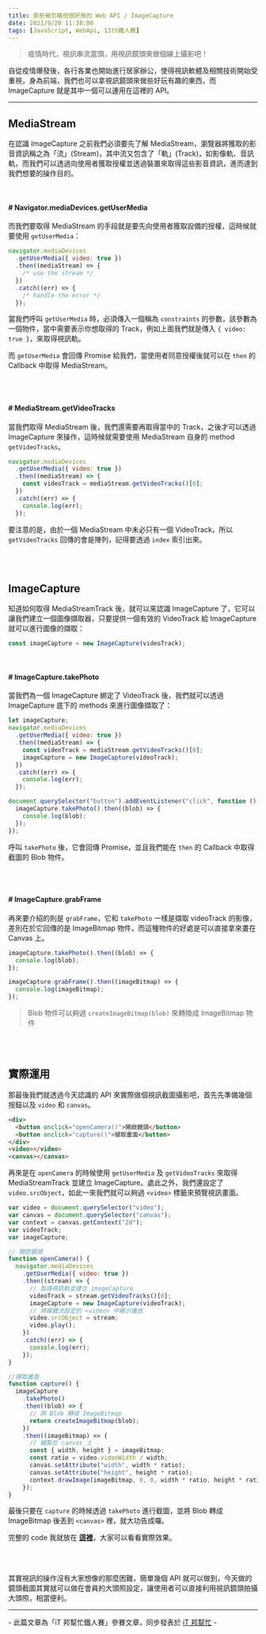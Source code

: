 ```yaml
---
title: 那些被忽略但很好用的 Web API / ImageCapture
date: 2021/9/20 11:38:00
tags: [JavaScript, WebApi, 13th鐵人賽]
---
```


> 疫情時代，視訊串流當頭，用視訊鏡頭來做個線上攝影吧！

自從疫情爆發後，各行各業也開始進行居家辦公，使得視訊軟體及相關技術開始受重視，身為前端，我們也可以拿視訊鏡頭來做些好玩有趣的東西，而 ImageCapture 就是其中一個可以運用在這裡的 API。

---

## MediaStream

在認識 ImageCapture 之前我們必須要先了解 MediaStream，瀏覽器將獲取的影音資訊稱之為「流」(Stream)，其中流又包含了「軌」(Track)，如影像軌、音訊軌，而我們可以透過向使用者獲取授權並透過裝置來取得這些影音資訊，進而達到我們想要的操作目的。

<br/>

#### # Navigator.mediaDevices.getUserMedia

而我們要取得 MediaStream 的手段就是要先向使用者獲取設備的授權，這時候就要使用 `getUserMedia`：

```javascript
navigator.mediaDevices
  .getUserMedia({ video: true })
  .then((mediaStream) => {
    /* use the stream */
  })
  .catch((err) => {
    /* handle the error */
  });
```

當我們呼叫 `getUserMedia` 時，必須傳入一個稱為 `constraints` 的參數，該參數為一個物件，當中需要表示你想取得的 Track，例如上面我們就是傳入 `{ video: true }`，來取得視訊軌。

而 `getUserMedia` 會回傳 Promise 給我們，當使用者同意授權後就可以在 `then` 的 Callback 中取得 MediaStream。

<br/><br/>

#### # MediaStream.getVideoTracks

當我們取得 MediaStream 後，我們還需要再取得當中的 Track，之後才可以透過 ImageCapture 來操作，這時候就需要使用 MediaStream 自身的 method `getVideoTracks`。

```javascript
navigator.mediaDevices
  .getUserMedia({ video: true })
  .then((mediaStream) => {
    const videoTrack = mediaStream.getVideoTracks()[0];
  })
  .catch((err) => {
    console.log(err);
  });
```

要注意的是，由於一個 MediaStream 中未必只有一個 VideoTrack，所以 `getVideoTracks` 回傳的會是陣列，記得要透過 `index` 索引出來。

<br/><br/>

## ImageCapture

知道如何取得 MediaStreamTrack 後，就可以來認識 ImageCapture 了，它可以讓我們建立一個圖像擷取器，只要提供一個有效的 VideoTrack 給 ImageCapture 就可以進行圖像的擷取：

```javascript
const imageCapture = new ImageCapture(videoTrack);
```

<br/>

#### # ImageCapture.takePhoto

當我們為一個 ImageCapture 綁定了 VideoTrack 後，我們就可以透過 ImageCapture 底下的 methods 來進行圖像擷取了：

```javascript
let imageCapture;
navigator.mediaDevices
  .getUserMedia({ video: true })
  .then((mediaStream) => {
    const videoTrack = mediaStream.getVideoTracks()[0];
    imageCapture = new ImageCapture(videoTrack);
  })
  .catch((err) => {
    console.log(err);
  });

document.querySelector("button").addEventListener("click", function () {
  imageCapture.takePhoto().then((blob) => {
    console.log(blob);
  });
});
```

呼叫 `takePhoto` 後，它會回傳 Promise，並且我們能在 `then` 的 Callback 中取得截圖的 Blob 物件。

<br/><br/>

#### # ImageCapture.grabFrame

再來要介紹的則是 `grabFrame`，它和 `takePhoto` 一樣是擷取 videoTrack 的影像，差別在於它回傳的是 ImageBitmap 物件，而這種物件的好處是可以直接拿來畫在 Canvas 上。

```javascript
imageCapture.takePhoto().then((blob) => {
  console.log(blob);
});

imageCapture.grabFrame().then((imageBitmap) => {
  console.log(imageBitmap);
});
```

> Blob 物件可以夠過 `createImageBitmap(blob)` 來轉換成 ImageBitmap 物件

<br/><br/>

## 實際運用

那最後我們就透過今天認識的 API 來實際做個視訊截圖攝影吧，首先先準備幾個按鈕以及 `video` 和 `canvas`。

```html
<div>
  <button onclick="openCamera()">開啟鏡頭</button>
  <button onclick="capture()">擷取畫面</button>
</div>
<video></video>
<canvas></canvas>
```

再來是在 `openCamera` 的時候使用 `getUserMedia` 及 `getVideoTracks` 來取得 MediaStreamTrack 並建立 ImageCapture。處此之外，我們還設定了 `video.srcObject`，如此一來我們就可以夠過 `<video>` 標籤來預覽視訊畫面。

```javascript
var video = document.querySelector("video");
var canvas = document.querySelector("canvas");
var context = canvas.getContext("2d");
var videoTrack;
var imageCapture;

// 開啟鏡頭
function openCamera() {
  navigator.mediaDevices
    .getUserMedia({ video: true })
    .then((stream) => {
      // 取得視訊軌並建立 imageCapture
      videoTrack = stream.getVideoTracks()[0];
      imageCapture = new ImageCapture(videoTrack);
      // 將媒體流設定到 <video> 中顯示播放
      video.srcObject = stream;
      video.play();
    })
    .catch((err) => {
      console.log(err);
    });
}

//擷取畫面
function capture() {
  imageCapture
    .takePhoto()
    .then((blob) => {
      // 將 Blob 轉成 ImageBitmap
      return createImageBitmap(blob);
    })
    .then((imageBitmap) => {
      // 繪製在 canvas 上
      const { width, height } = imageBitmap;
      const ratio = video.videoWidth / width;
      canvas.setAttribute("width", width * ratio);
      canvas.setAttribute("height", height * ratio);
      context.drawImage(imageBitmap, 0, 0, width * ratio, height * ratio);
    });
}
```

最後只要在 `capture` 的時候透過 `takePhoto` 進行截圖，並將 Blob 轉成 ImageBitmap 後丟到 `<canvas>` 裡，就大功告成囉。

完整的 code 我就放在 **[這裡](https://codepen.io/max-lee/pen/RwgJmJp)**，大家可以看看實際效果。

<br/><br/>

其實視訊的操作沒有大家想像的那麼困難，簡單幾個 API 就可以做到，今天做的鏡頭截圖其實就可以做在會員的大頭照設定，讓使用者可以直接利用視訊鏡頭拍攝大頭照，相當便利。

---

\- 此篇文章為「iT 邦幫忙鐵人賽」參賽文章，同步發表於 [iT 邦幫忙](https://ithelp.ithome.com.tw/articles/10270021) -

